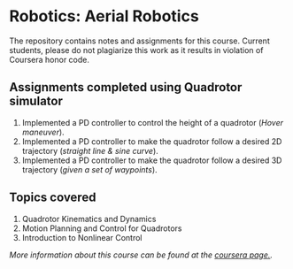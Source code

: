 # Robotics: Aerial Robotics
The repository contains notes and assignments for this course. Current students, please do not plagiarize this work as it results in violation of Coursera honor code.

## Assignments completed using Quadrotor simulator

1. Implemented a PD controller to control the height of a quadrotor (*Hover maneuver*).
1. Implemented a PD controller to make the quadrotor follow a desired 2D trajectory (*straight line & sine curve*).
1. Implemented a PD controller to make the quadrotor follow a desired 3D trajectory (*given a set of waypoints*).

## Topics covered

1. Quadrotor Kinematics and Dynamics
1. Motion Planning and Control for Quadrotors
1. Introduction to Nonlinear Control

*More information about this course can be found at the [coursera page.](https://www.coursera.org/learn/robotics-flight/home/info).*
